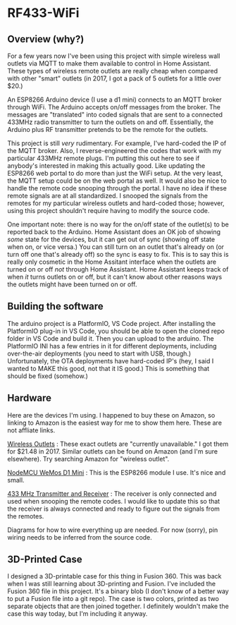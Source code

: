# RF433-WiFi

## Overview (why?)
For a few years now I've been using this project with simple wireless wall outlets via MQTT to make them available to control in Home Assistant. These types of wireless remote outlets are really cheap when compared with other "smart" outlets (in 2017, I got a pack of 5 outlets for a little over $20.)

An ESP8266 Arduino device (I use a d1 mini) connects to an MQTT broker through WiFi. The Arduino accepts on/off messages from the broker. The messages are "translated" into coded signals that are sent to a connected 433MHz radio transmitter to turn the outlets on and off. Essentially, the Arduino plus RF transmitter pretends to be the remote for the outlets.

This project is still *very* rudimentary. For example, I've hard-coded the IP of the MQTT broker. Also, I reverse-engineered the codes that work with my particular 433MHz remote plugs. I'm putting this out here to see if anybody's interested in making this actually good. Like updating the ESP8266 web portal to do more than just the WiFi setup. At the very least, the MQTT setup could be on the web portal as well. It would also be nice to handle the remote code snooping through the portal. I have no idea if these remote signals are at all standardized. I snooped the signals from the remotes for my particular wireless outlets and hard-coded those; however, using this project shouldn't require having to modify the source code.

One important note: there is no way for the on/off state of the outlet(s) to be reported back to the Arduino. Home Assistant does an OK job of showing *some* state for the devices, but it can get out of sync (showing off state when on, or vice versa.) You can still turn on an outlet that's already on (or turn off one that's already off) so the sync is easy to fix. This is to say this is really only cosmetic in the Home Assitant interface when the outlets are turned on or off *not* through Home Assistant. Home Assistant keeps track of when *it* turns outlets on or off, but it can't know about other reasons ways the outlets might have been turned on or off.

## Building the software
The arduino project is a PlatformIO, VS Code project. After installing the PlatformIO plug-in in VS Code, you should be able to open the cloned repo folder in VS Code and build it. Then you can upload to the arduino. The PlatformIO INI has a few entries in it for different deployments, including over-the-air deployments (you need to start with USB, though.) Unfortunately, the OTA deployments have hard-coded IP's (hey, I said I wanted to MAKE this good, not that it IS good.) This is something that should be fixed (somehow.)

## Hardware
Here are the devices I'm using. I happened to buy these on Amazon, so linking to Amazon is the easiest way for me to show them here. These are not affliate links.

[Wireless Outlets](https://a.co/d/2EBIMxp) : These exact outlets are "currently unavailable." I got them for $21.48 in 2017. Similar outlets can be found on Amazon (and I'm sure elsewhere). Try searching Amazon for "wireless outlet".

[NodeMCU WeMos D1 Mini](https://a.co/d/5vs8sCT) : This is the ESP8266 module I use. It's nice and small.

[433 MHz Transmitter and Receiver](https://a.co/d/fXiLwbL) : The receiver is only connected and used when snooping the remote codes. I would like to update this so that the receiver is always connected and ready to figure out the signals from the remotes.

Diagrams for how to wire everything up are needed. For now (sorry), pin wiring needs to be inferred from the source code.

## 3D-Printed Case
I designed a 3D-printable case for this thing in Fusion 360. This was back when I was still learning about 3D-printing and Fusion. I've included the Fusion 360 file in this project. It's a binary blob (I don't know of a better way to put a Fusion file into a git repo). The case is two colors, printed as two separate objects that are then joined together. I definitely wouldn't make the case this way today, but I'm including it anyway.